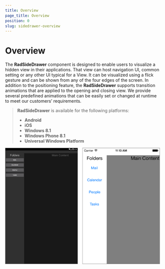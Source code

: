 ```yaml
---
title: Overview
page_title: Overview
position: 0
slug: sidedrawer-overview
---
```


# Overview
The **RadSideDrawer** component is designed to enable users to visualize a hidden view in their applications. That view can host navigation UI, common setting or any other UI typical for a View. It can be visualized using a flick gesture and can be shown from any of the four edges of the screen. In addition to the positioning feature, the **RadSideDrawer** supports transition animations that are applied to the opening and closing view. We provide several predefined animations that can be easily set or changed at runtime to meet our customers’ requirements.

> **RadSideDrawer** is available for the following platforms:
> 
> - **Android**
> - **iOS**
> - **Windows 8.1**
> - **Windows Phone 8.1**
> - **Universal Windows Platform**

![SideDrawer example](images/sidedrawer-overview.png) 